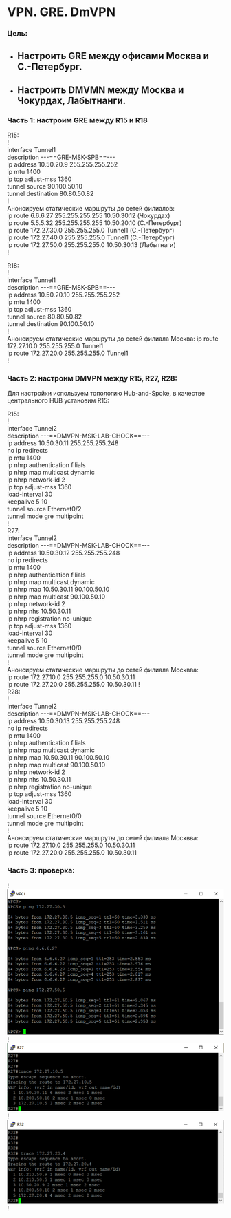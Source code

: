# VPN. GRE. DmVPN  
### Цель:  
- ## Настроить GRE между офисами Москва и С.-Петербург.  
- ## Настроить DMVMN между Москва и Чокурдах, Лабытнанги.  
### Часть 1: настроим GRE между R15 и R18  
R15:  
!  
interface Tunnel1  
 description ---==GRE-MSK-SPB==---  
 ip address 10.50.20.9 255.255.255.252  
 ip mtu 1400  
 ip tcp adjust-mss 1360  
 tunnel source 90.100.50.10  
 tunnel destination 80.80.50.82  
!  
Анонсируем статические маршруты до сетей филиалов:  
ip route 6.6.6.27 255.255.255.255 10.50.30.12 (Чокурдах)  
ip route 5.5.5.32 255.255.255.255 10.50.20.10 (С.-Петербург)  
ip route 172.27.30.0 255.255.255.0 Tunnel1 (С.-Петербург)  
ip route 172.27.40.0 255.255.255.0 Tunnel1 (С.-Петербург)  
ip route 172.27.50.0 255.255.255.0 10.50.30.13 (Лабытнаги)  
!  

R18:  
!  
interface Tunnel1  
 description ---==GRE-MSK-SPB==---  
 ip address 10.50.20.10 255.255.255.252  
 ip mtu 1400  
 ip tcp adjust-mss 1360  
 tunnel source 80.80.50.82  
 tunnel destination 90.100.50.10  
!  
Анонсируем статические маршруты до сетей филиала Москва:
ip route 172.27.10.0 255.255.255.0 Tunnel1  
ip route 172.27.20.0 255.255.255.0 Tunnel1  
!  
### Часть 2: настроим DMVPN между R15, R27, R28:  
  Для настройки используем топологию Hub-and-Spoke, в качестве центрального HUB установим R15:   

R15:  
!  
interface Tunnel2  
 description ---==DMVPN-MSK-LAB-CHOCK==---  
 ip address 10.50.30.11 255.255.255.248  
 no ip redirects  
 ip mtu 1400  
 ip nhrp authentication filials  
 ip nhrp map multicast dynamic  
 ip nhrp network-id 2  
 ip tcp adjust-mss 1360  
 load-interval 30  
 keepalive 5 10  
 tunnel source Ethernet0/2  
 tunnel mode gre multipoint  
!  
R27:  
interface Tunnel2  
 description ---==DMVPN-MSK-LAB-CHOCK==---  
 ip address 10.50.30.12 255.255.255.248  
 no ip redirects  
 ip mtu 1400  
 ip nhrp authentication filials  
 ip nhrp map multicast dynamic  
 ip nhrp map 10.50.30.11 90.100.50.10  
 ip nhrp map multicast 90.100.50.10  
 ip nhrp network-id 2  
 ip nhrp nhs 10.50.30.11  
 ip nhrp registration no-unique  
 ip tcp adjust-mss 1360  
 load-interval 30  
 keepalive 5 10  
 tunnel source Ethernet0/0  
 tunnel mode gre multipoint  
 !  
 Анонсируем статические маршруты до сетей филиала Москвва:  
ip route 172.27.10.0 255.255.255.0 10.50.30.11  
ip route 172.27.20.0 255.255.255.0 10.50.30.11 
!   
R28:  
!  
interface Tunnel2  
 description ---==DMVPN-MSK-LAB-CHOCK==---  
 ip address 10.50.30.13 255.255.255.248  
 no ip redirects  
 ip mtu 1400  
 ip nhrp authentication filials  
 ip nhrp map multicast dynamic  
 ip nhrp map 10.50.30.11 90.100.50.10  
 ip nhrp map multicast 90.100.50.10  
 ip nhrp network-id 2  
 ip nhrp nhs 10.50.30.11  
 ip nhrp registration no-unique  
 ip tcp adjust-mss 1360  
 load-interval 30  
 keepalive 5 10  
 tunnel source Ethernet0/0  
 tunnel mode gre multipoint  
!  
Анонсируем статические маршруты до сетей филиала Москвва:  
ip route 172.27.10.0 255.255.255.0 10.50.30.11  
ip route 172.27.20.0 255.255.255.0 10.50.30.11  

### Часть 3: проверка: 
!   
![alt-текст](https://github.com/stanlaz/otus_network_engineer/blob/main/Лабораторные%20работы/GRE-DMVPN/ECHO-VPC-1.png)  
!  
![alt-текст](https://github.com/stanlaz/otus_network_engineer/blob/main/Лабораторные%20работы/GRE-DMVPN/TRACE-R27.png)  
!  
![alt-текст](https://github.com/stanlaz/otus_network_engineer/blob/main/Лабораторные%20работы/GRE-DMVPN/TRACE-R32.png)  
!  



